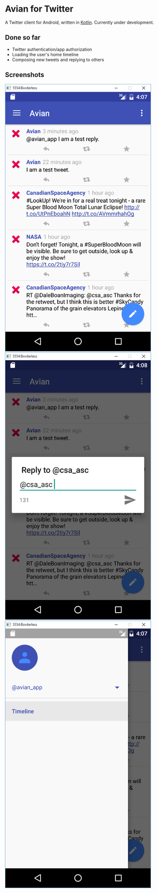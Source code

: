 Avian for Twitter
=================

A Twitter client for Android, written in [Kotlin](http://kotlinlang.org). Currently under development.

Done so far
-----------

* Twitter authentication/app authorization
* Loading the user's home timeline
* Composing new tweets and replying to others

Screenshots
-----------

![](screenshots/timeline.png)
![](screenshots/reply.png)
![](screenshots/drawer.png)